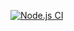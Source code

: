 [![Node.js CI](https://github.com/Kharacternyk/se-school-lab/actions/workflows/node.js.yml/badge.svg)](https://github.com/Kharacternyk/se-school-lab/actions/workflows/node.js.yml)
